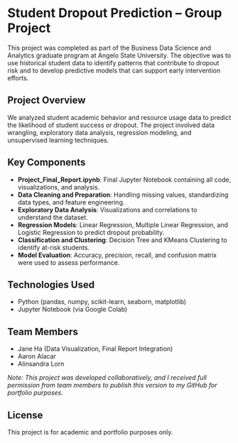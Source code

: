 # Student Dropout Prediction – Group Project

This project was completed as part of the Business Data Science and Analytics graduate program at Angelo State University. The objective was to use historical student data to identify patterns that contribute to dropout risk and to develop predictive models that can support early intervention efforts.

## Project Overview

We analyzed student academic behavior and resource usage data to predict the likelihood of student success or dropout. The project involved data wrangling, exploratory data analysis, regression modeling, and unsupervised learning techniques.

## Key Components

- **Project_Final_Report.ipynb**: Final Jupyter Notebook containing all code, visualizations, and analysis.
- **Data Cleaning and Preparation**: Handling missing values, standardizing data types, and feature engineering.
- **Exploratory Data Analysis**: Visualizations and correlations to understand the dataset.
- **Regression Models**: Linear Regression, Multiple Linear Regression, and Logistic Regression to predict dropout probability.
- **Classification and Clustering**: Decision Tree and KMeans Clustering to identify at-risk students.
- **Model Evaluation**: Accuracy, precision, recall, and confusion matrix were used to assess performance.

## Technologies Used

- Python (pandas, numpy, scikit-learn, seaborn, matplotlib)
- Jupyter Notebook (via Google Colab)

## Team Members

- Jane Ha (Data Visualization, Final Report Integration)
- Aaron Alacar
- Alinsandra Lorn

*Note: This project was developed collaboratively, and I received full permission from team members to publish this version to my GitHub for portfolio purposes.*

## License

This project is for academic and portfolio purposes only.
